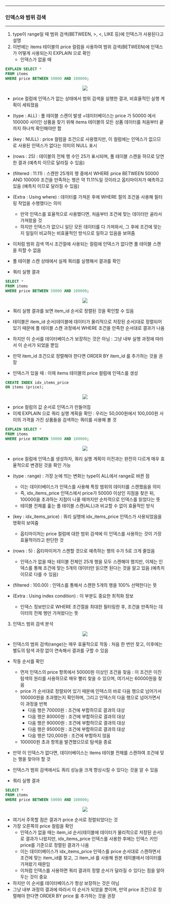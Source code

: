 -----
### 인덱스와 범위 검색
-----
1. type이 range일 때 범위 검색(BETWEEN, >, <, LIKE 등)에 인덱스가 사용된다고 설명
2. 이번에는 items 테이블의 price 컬럼을 사용하여 범위 검색(BETWEEN)에 인덱스가 어떻게 사용되는지 EXPLAIN 으로 확인
   - 인덱스가 없을 때
```sql
EXPLAIN SELECT *
FROM items
WHERE price BETWEEN 50000 AND 100000;
```
<div align="center">
<img src="https://github.com/user-attachments/assets/c2017678-c488-4041-826e-571baf04ab2a">
</div>

   - price 컬럼에 인덱스가 없는 상태에서 범위 검색을 실행한 결과, 비효율적인 실행 계획이 세워졌음
   - (type : ALL) : 풀 테이블 스캔이 발생
     +데이터베이스는 price 가 50000 에서 100000 사이인 상품을 찾기 위해 items 테이블의 모든 상품 데이터를 처음부터 끝까지 하나씩 확인해야만 함

   - (key : NULL) : price 컬럼을 조건으로 사용했지만, 이 컬럼에는 인덱스가 없으므로 사용된 인덱스가 없다는 의미의 NULL 표시
   - (rows : 25) : 테이블의 전체 행 수인 25가 표시되며, 풀 테이블 스캔을 하므로 당연한 결과 (예측치 이므로 달라질 수 있음)
   - (filtered : 11.11) : 스캔한 25개의 행 중에서 WHERE price BETWEEN 50000 AND 100000 조건을 만족하는 행은 약 11.11%일 것이라고 옵티마이저가 예측하고 있음 (예측치 이므로 달라질 수 있음)
   - (Extra : Using where) : 데이터를 가져온 후에 WHERE 절의 조건을 사용해 필터링 작업을 수행했다는 의미
     + 만약 인덱스를 효율적으로 사용했다면, 처음부터 조건에 맞는 데이터만 골라서 가져왔을 것
     + 하지만 인덱스가 없으니 일단 모든 데이터를 다 가져와서, 그 후에 조건에 맞는지 일일이 비교하는 비효율적인 방식으로 일하고 있음을 보여줌

   - 이처럼 범위 검색 역시 조건절에 사용되는 컬럼에 인덱스가 없다면 풀 테이블 스캔을 피할 수 없음
   - 풀 테이블 스캔 상태에서 실제 쿼리를 실행해서 결과를 확인
   - 쿼리 실행 결과
```sql
SELECT *
FROM items
WHERE price BETWEEN 50000 AND 100000;
```
<div align="center">
<img src="https://github.com/user-attachments/assets/f19ee4e5-8cc3-4f34-a6fe-e90ad06dc351">
</div>

   - 쿼리 실행 결과를 보면 item_id 순서로 정렬된 것을 확인할 수 있음
   - 테이블은 item_id 순서(테이블에 데이터가 물리적으로 저장된 순서)대로 정렬되어 있기 때문에 풀 테이블 스캔 과정에서 WHERE 조건을 만족한 순서대로 결과가 나옴
   - 하지만 이 순서를 데이터베이스가 보장하는 것은 아님 : 그냥 내부 실행 과정에 따라서 이 순서가 되었을 뿐임
   - 만약 item_id 조건으로 정렬해야 한다면 ORDER BY item_id 를 추가하는 것을 권장

   - 인덱스가 있을 때 : 이제 items 테이블의 price 컬럼에 인덱스를 생성
```sql
CREATE INDEX idx_items_price
ON items (price);
```
<div align="center">
<img src="https://github.com/user-attachments/assets/1a4837d1-de02-4de9-9330-15304cc19825">
</div>

   - price 컬럼의 값 순서로 인덱스가 만들어짐
   - 이제 EXPLAIN 으로 쿼리 실행 계획을 확인 : 우리는 50,000원에서 100,000원 사이의 가격을 가진 상품들을 검색하는 쿼리를 사용해 볼 것
```sql
EXPLAIN SELECT *
FROM items
WHERE price BETWEEN 50000 AND 100000;
```
<div align="center">
<img src="https://github.com/user-attachments/assets/5c80dccd-5371-4855-86d1-db3fe017ca19">
</div>

   - price 컬럼에 인덱스를 생성하자, 쿼리 실행 계획이 이전과는 완전히 다르게 매우 효율적으로 변경된 것을 확인 가능
   - (type : range) : 가장 눈에 띄는 변화는 type이 ALL에서 range로 바뀐 점
     + 이는 데이터베이스가 인덱스를 사용해 특정 범위의 데이터를 스캔했음을 의미
     + 즉, idx_items_price 인덱스에서 price가 50000 이상인 지점을 찾은 뒤, 100000을 초과하는 지점이 나올 때까지만 순차적으로 인덱스를 읽었다는 뜻
     + 테이블 전체를 훑는 풀 테이블 스캔(ALL)과 비교할 수 없이 효율적인 방식

   - (key : idx_items_price) : 쿼리 실행에 idx_items_price 인덱스가 사용되었음을 명확히 보여줌
     + 옵티마이저는 price 컬럼에 대한 범위 검색에 이 인덱스를 사용하는 것이 가장 효율적이라고 판단한 것

   - (rows : 5) : 옵티마이저가 스캔할 것으로 예측하는 행의 수가 5로 크게 줄었음
     + 인덱스가 없을 때는 테이블 전체인 25개 행을 모두 스캔해야 했지만, 이제는 인덱스를 통해 조건에 맞는 5개의 데이터만 읽으면 된다는 것을 알고 있음 (예측치이므로 다를 수 있음)
  
   - (filtered : 100.00) : 인덱스를 통해서 스캔한 5개의 행을 100% 선택한다는 뜻
   - (Extra : Using index condition) : 이 부분도 중요한 최적화 정보
     + 인덱스 정보만으로 WHERE 조건절을 최대한 필터링한 후, 조건을 만족하는 데이터의 전체 행만 가져왔다는 뜻

3. 인덱스 범위 검색 분석
<div align="center">
<img src="https://github.com/user-attachments/assets/211df9f4-7868-4d22-846d-364a9694269d">
</div>

  - 인덱스의 범위 검색(range)는 매우 효율적으로 작동 : 처음 한 번만 찾고, 이후에는 별도의 탐색 과정 없이 연속해서 결과를 구할 수 있음
  - 작동 순서를 확인
    + 먼저 인덱스의 price 항목에서 50000원 이상인 조건을 찾음 : 이 조건은 이진 탐색의 원리를 사용하므로 매우 빨리 찾을 수 있으며, 여기서는 60000원을 찾음
    + price 가 순서대로 정렬되어 있기 때문에 인덱스의 바로 다음 행으로 넘어가서 100000원을 초과했는지 확인하며, 그리고 인덱스의 다음 행으로 넘어가면서 이 과정을 반복
       * 다음 행은 70000원 : 조건에 부합하므로 결과의 대상
       * 다음 행은 80000원 : 조건에 부합하므로 결과의 대상
       * 다음 행은 90000원 : 조건에 부합하므로 결과의 대상
       * 다음 행은 95000원 : 조건에 부합하므로 결과의 대상
       * 다음 행은 120,000원 : 조건에 부합하지 않음
    + 100000원 초과 항목을 발견했으므로 탐색을 종료

   - 만약 이 인덱스가 없다면, 데이터베이스는 items 테이블 전체를 스캔하여 조건에 맞는 행을 찾아야 할 것
   - 인덱스가 범위 검색에서도 쿼리 성능을 크게 향상시킬 수 있다는 것을 알 수 있음

   - 쿼리 실행 결과
```sql
SELECT *
FROM items
WHERE price BETWEEN 50000 AND 100000;
```
<div align="center">
<img src="https://github.com/user-attachments/assets/e53655c2-c802-42c5-8f87-94b50162220c">
</div>

   - 여기서 주목할 점은 결과가 price 순서로 정렬되었다는 것
   - 가장 오른쪽의 price 컬럼을 확인
      + 인덱스가 없을 때는 item_id 순서(테이블에 데이터가 물리적으로 저장된 순서)로 결과가 나왔지만, idx_items_price 인덱스를 사용한 후에는 인덱스 키인 price를 기준으로 정렬된 결과가 나옴
      + 이는 데이터베이스가 idx_items_price 인덱스를 price 순서대로 스캔하면서 조건에 맞는 item_id를 찾고, 그 item_id 를 사용해 원본 테이블에서 데이터를 가져왔기 때문임
      + 이처럼 인덱스를 사용하면 쿼리 결과의 정렬 순서가 달라질 수 있다는 점을 알아두는 것이 중요
   - 하지만 이 순서를 데이터베이스가 항상 보장하는 것은 아님
   - 그냥 내부 과정의 결과에 따라서 이 순서가 되었을 뿐이며, 만약 price 조건으로 정렬해야 한다면 ORDER BY price 를 추가하는 것을 권장
